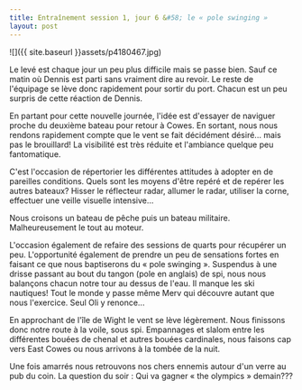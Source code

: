 ```yaml
---
title: Entraînement session 1, jour 6 &#58; le « pole swinging »
layout: post
---
```


![]({{ site.baseurl }}assets/p4180467.jpg)

Le levé est chaque jour un peu plus difficile mais se passe bien. Sauf ce matin où Dennis est parti sans vraiment dire au revoir. Le reste de l'équipage se lève donc rapidement pour sortir du port. Chacun est un peu surpris de cette réaction de Dennis.

En partant pour cette nouvelle journée, l'idée est d'essayer de naviguer proche du deuxième bateau pour retour à Cowes. En sortant, nous nous rendons rapidement compte que le vent se fait décidément désiré... mais pas le brouillard! La visibilité est très réduite et l'ambiance quelque peu fantomatique.

C'est l'occasion de répertorier les différentes attitudes à adopter en de pareilles conditions. Quels sont les moyens d'être repéré et de repérer les autres bateaux? Hisser le réflecteur radar, allumer le radar, utiliser la corne, effectuer une veille visuelle intensive...

Nous croisons un bateau de pêche puis un bateau militaire. Malheureusement le tout au moteur.

L'occasion également de refaire des sessions de quarts pour récupérer un peu. L'opportunité également de prendre un peu de sensations fortes en faisant ce que nous baptiserons du « pole swinging ». Suspendus à une drisse passant au bout du tangon (pole en anglais) de spi, nous nous balançons chacun notre tour au dessus de l'eau. Il manque les ski nautiques! Tout le monde y passe même Merv qui découvre autant que nous l'exercice. Seul Oli y renonce...

En approchant de l'île de Wight le vent se lève légèrement. Nous finissons donc notre route à la voile, sous spi. Empannages et slalom entre les différentes bouées de chenal et autres bouées cardinales, nous faisons cap vers East Cowes ou nous arrivons à la tombée de la nuit.

Une fois amarrés nous retrouvons nos chers ennemis autour d'un verre au pub du coin. La question du soir : Qui va gagner « the olympics » demain???
